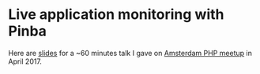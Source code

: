 # Live application monitoring with Pinba

Here are [slides](https://drive.google.com/file/d/19NMJ941TRM-vs9jOdzmLamea9hZi-CxI/view?usp=sharing) for a ~60 minutes talk I gave on [Amsterdam PHP meetup](https://www.meetup.com/AmsterdamPHP/events/230587924/) in April 2017.

